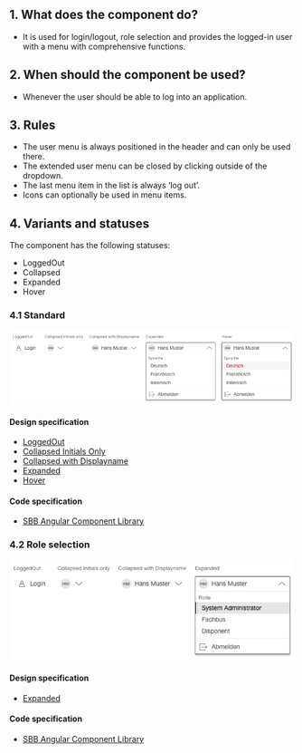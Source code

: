 ## 1. What does the component do?
* It is used for login/logout, role selection and provides the logged-in user with a menu with comprehensive functions.


## 2. When should the component be used?
* Whenever the user should be able to log into an application.


## 3. Rules
* The user menu is always positioned in the header and can only be used there.
* The extended user menu can be closed by clicking outside of the dropdown.
* The last menu item in the list is always ‘log out’.
* Icons can optionally be used in menu items.


## 4. Variants and statuses
The component has the following statuses:
* LoggedOut
* Collapsed
* Expanded
* Hover

### 4.1 Standard
![Image of the user menu component in the standard variant](https://raw.githubusercontent.com/sbb-design-systems/design-system-webapp-documentation/master/documentation/components/usermenu/images/Usermenu_Default.png 'class: image')

#### Design specification
* [LoggedOut](https://www.sketch.com/s/58b25e4c-bf9c-4f74-973f-503538fcbea2/a/OKeRP8#Inspector)
* [Collapsed Initials Only](https://www.sketch.com/s/58b25e4c-bf9c-4f74-973f-503538fcbea2/a/qeQ7aPk#Inspector)
* [Collapsed with Displayname](https://www.sketch.com/s/58b25e4c-bf9c-4f74-973f-503538fcbea2/a/mYPKqz#Inspector)
* [Expanded](https://www.sketch.com/s/58b25e4c-bf9c-4f74-973f-503538fcbea2/a/DaEwqq#Inspector)
* [Hover](https://www.sketch.com/s/58b25e4c-bf9c-4f74-973f-503538fcbea2/a/j14rq0#Inspector)

#### Code specification
* [SBB Angular Component Library](https://angular.app.sbb.ch/angular/components/usermenu)

### 4.2 Role selection
![Image of the user menu component with role selection](https://raw.githubusercontent.com/sbb-design-systems/design-system-webapp-documentation/master/documentation/components/usermenu/images/Usermenu_Rollenauswahl.png 'class: image')

#### Design specification
* [Expanded](https://www.sketch.com/s/58b25e4c-bf9c-4f74-973f-503538fcbea2/a/dAgjqZ#Inspector)

#### Code specification
* [SBB Angular Component Library](https://angular.app.sbb.ch/angular/components/usermenu)